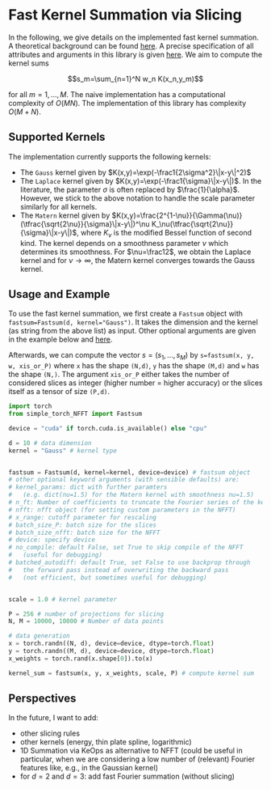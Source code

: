 # Fast Kernel Summation via Slicing

In the following, we give details on the implemented fast kernel summation. A theoretical background can be found [here](background.md). A precise specification of all attributes and arguments in this library is given [here](specification.md).
We aim to compute the kernel sums

$$s_m=\sum_{n=1}^N w_n K(x_n,y_m)$$

for all $m=1,...,M$. The naive implementation has a computational complexity of $O(MN)$. The implementation of this library has complexity $O(M+N)$.

## Supported Kernels

The implementation currently supports the following kernels:

- The `Gauss` kernel given by $K(x,y)=\exp(-\frac1{2\sigma^2}\|x-y\|^2)$
- The `Laplace` kernel given by $K(x,y)=\exp(-\frac1{\sigma}\|x-y\|)$. In the literature, the parameter $\sigma$ is often replaced by $\frac{1}{\alpha}$. However, we stick to the above notation to handle the scale parameter similarly for all kernels.
- The `Matern` kernel given by $K(x,y)=\frac{2^{1-\nu}}{\Gamma(\nu)}(\tfrac{\sqrt{2\nu}}{\sigma}\|x-y\|)^\nu K_\nu(\tfrac{\sqrt{2\nu}}{\sigma}\|x-y\|)$, where $K_\nu$ is the modified Bessel function of second kind. The kernel depends on a smoothness parameter $\nu$ which determines its smoothness. For $\nu=\frac12$, we obtain the Laplace kernel and for $\nu\to\infty$, the Matern kernel converges towards the Gauss kernel.


## Usage and Example

To use the fast kernel summation, we first create a `Fastsum` object with `fastsum=Fastsum(d, kernel="Gauss")`. It takes the dimension and the kernel (as string from the above list) as input. Other optional arguments are given in the example below and [here](specification.md).

Afterwards, we can compute the vector $s=(s_1,...,s_M)$ by `s=fastsum(x, y, w, xis_or_P)` where `x` has the shape `(N,d)`, `y` has the shape `(M,d)` and `w` has the shape `(N,)`. The argument `xis_or_P` either takes the number of considered slices as integer (higher number = higher accuracy) or the slices itself as a tensor of size `(P,d)`.

```python
import torch
from simple_torch_NFFT import Fastsum

device = "cuda" if torch.cuda.is_available() else "cpu"

d = 10 # data dimension
kernel = "Gauss" # kernel type


fastsum = Fastsum(d, kernel=kernel, device=device) # fastsum object
# other optional keyword arguments (with sensible defaults) are:
# kernel_params: dict with further paramters 
#   (e.g. dict(nu=1.5) for the Matern kernel with smoothness nu=1.5)
# n_ft: Number of coefficients to truncate the Fourier series of the kernel
# nfft: nfft object (for setting custom parameters in the NFFT)
# x_range: cutoff parameter for rescaling
# batch_size_P: batch size for the slices
# batch_size_nfft: batch size for the NFFT
# device: specify device
# no_compile: default False, set True to skip compile of the NFFT 
#   (useful for debugging)
# batched_autodiff: default True, set False to use backprop through 
#   the forward pass instead of overwriting the backward pass 
#   (not efficient, but sometimes useful for debugging)


scale = 1.0 # kernel parameter

P = 256 # number of projections for slicing
N, M = 10000, 10000 # Number of data points

# data generation
x = torch.randn((N, d), device=device, dtype=torch.float)
y = torch.randn((M, d), device=device, dtype=torch.float)
x_weights = torch.rand(x.shape[0]).to(x)

kernel_sum = fastsum(x, y, x_weights, scale, P) # compute kernel sum
```

## Perspectives

In the future, I want to add:

- other slicing rules
- other kernels (energy, thin plate spline, logarithmic)
- 1D Summation via KeOps as alternative to NFFT (could be useful in particular, when we are considering a low number of (relevant) Fourier features like, e.g., in the Gaussian kernel)
- for $d=2$ and $d=3$: add fast Fourier summation (without slicing)